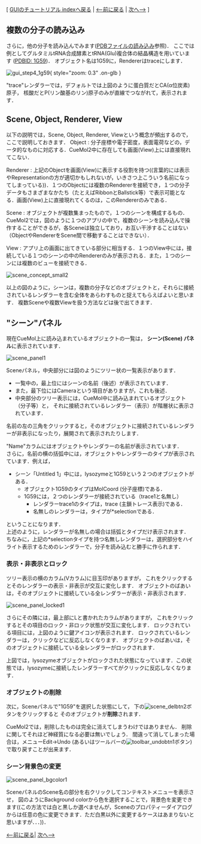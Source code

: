 [ [GUIのチュートリアル indexへ戻る](../../../Documents/GUIのチュートリアル(CueMol2)/) |
[&lt;--前に戻る](../../../Documents/GUIのチュートリアル(CueMol2)/Step2) |
[次へ--&gt;](../../../Documents/GUIのチュートリアル(CueMol2)/Step3) ]

## 複数の分子の読み込み

さらに，他の分子を読み込んでみます([PDBファイルの読み込み](../../../Documents/GUIのチュートリアル(CueMol2)/Step1)参照)．
ここでは例としてグルタミルtRNA合成酵素とtRNA(Glu)複合体の結晶構造を用いています
([PDBID: 1G59](http://www.rcsb.org/pdb/explore.do?structureId=1g59))．
オブジェクト名は1G59に，Rendererはtraceにします．


![gui_step4_1g59](../../../assets/images/Documents/GUIのチュートリアル(CueMol2)/Step2-1/gui_step4_1g59.png){ style="zoom: 0.3" .on-glb }


"trace"レンダラーでは，デフォルトでは上図のように蛋白質だとCA(α位炭素)原子，
核酸だとP(リン酸基のリン)原子のみが直線でつながれて，表示されます．

## Scene, Object, Renderer, View

以下の説明では，Scene, Object, Renderer, Viewという概念が頻出するので，
ここで説明しておきます．
Object
:   分子座標や電子密度，表面電荷などの，データ的なものに対応する．CueMol2中に存在しても画面(View)上には直接現れてこない．

Renderer
:   上記のObjectを画面(View)に表示する役割を持つ((言葉的には表示やRepresentationの方が適切かもしれないが，いきさつ上こういう名前になってしまっている))．１つのObjectには複数のRendererを接続でき，１つの分子データもさまざまなかたち（たとえばRibbonとBallstick等）で表示可能となる．画面(View)上に直接現れてくるのは，このRendererのみである．

Scene
:   オブジェクトが複数集まったもので，１つのシーンを構成するもの．CueMol2では，図のように１つのアプリの中で，複数のシーンを読み込んで操作することができるが，各Sceneは独立しており，お互い干渉することはない（ObjectやRendererをScene間で移動することはできない）．

View
:   アプリ上の画面に出てきている部分に相当する．１つのView中には，接続している１つのシーンの中のRendererのみが表示される．また，１つのシーンには複数のビューを接続できる．



![scene_concept_small2](../../../assets/images/Documents/GUIのチュートリアル(CueMol2)/Step2-1/scene_concept_small2.png)


以上の図のように，シーンは，複数の分子などのオブジェクトと，それらに接続されているレンダラーを含む全体をあらわすものと捉えてもらえばよいと思います．
複数Sceneや複数Viewを扱う方法などは後で出てきます．

## "シーン"パネル
現在CueMol上に読み込まれているオブジェクトの一覧は，
**シーン(Scene) パネル**に表示されています．


![scene_panel1](../../../assets/images/Documents/GUIのチュートリアル(CueMol2)/Step2-1/scene_panel1.png)


Sceneパネル，中央部分には図のようにツリー状の一覧表示があります．

*  一覧中の，最上位にはシーンの名前（後述）が表示されています．
*  また，最下位にはCameraという項目がありますが，これも後述．
*  中央部分のツリー表示には，CueMol中に読み込まれているオブジェクト（分子等）と，
それに接続されているレンダラー（表示）が階層状に表示されています．

名前の左の三角をクリックすると，そのオブジェクトに接続されているレンダラーが非表示になったり，展開されて表示されたりします．

"Name"カラムにはオブジェクトやレンダラーの名前が表示されています．<br />
さらに，名前の横の括弧中には，オブジェクトやレンダラーのタイプが表示されています．例えば，

*  シーン「Untitled 1」中には，lysozymeと1G59という２つのオブジェクトがある．
    *  オブジェクト1G59のタイプはMolCoord (分子座標)である．
    *  1G59には，２つのレンダラーが接続されている（trace1と名無し）
        *  レンダラーtrace1のタイプは，trace (主鎖トレース表示)である．
        *  名無しのレンダラーは，タイプが*selectionである．

ということになります．<br />
上述のように，レンダラーが名無しの場合は括弧とタイプだけ表示されます．<br />
ちなみに，上記の*selectionタイプを持つ名無しレンダラーは，選択部分をハイライト表示するためのレンダラーで，分子を読み込むと勝手に作られます．

### 表示・非表示とロック
ツリー表示の横のカラム(Vカラム)に目玉印がありますが，
これをクリックするとそのレンダラーの表示・非表示が交互に変化します．
オブジェクトのばあいは，そのオブジェクトに接続している全レンダラーが表示・非表示されます．


![scene_panel_locked1](../../../assets/images/Documents/GUIのチュートリアル(CueMol2)/Step2-1/scene_panel_locked1.png)

さらにその隣には，最上部にLと書かれたカラムがありますが，
これをクリックするとその項目のロック・非ロック状態が交互に変化します．
ロックされている項目には，上図のように鍵アイコンが表示されます．
ロックされているレンダラーは，クリックなどに反応しなくなります．
オブジェクトのばあいは，そのオブジェクトに接続している全レンダラーがロックされます．

上図では，lysozymeオブジェクトがロックされた状態になっています．この状態では，lysozymeに接続したレンダラーすべてがクリックに反応しなくなります．


### オブジェクトの削除

次に，Sceneパネルで"1G59"を選択した状態にして，
下の![scene_delbtn2](../../../assets/images/Documents/GUIのチュートリアル(CueMol2)/Step2-1/scene_delbtn2.png)ボタンをクリックすると
そのオブジェクトが**削除**されます．

CueMol2では，削除したものは完全に消えてしまうわけではありません．
削除に関してそれほど神経質になる必要は無いでしょう．
間違って消してしまった場合は，メニューEdit→Undo
(あるいはツールバーの![toolbar_undobtn1](../../../assets/images/Documents/GUIのチュートリアル(CueMol2)/Step2-1/toolbar_undobtn1.png)ボタン)
で取り戻すことが出来ます．

### シーン背景色の変更

![scene_panel_bgcolor1](../../../assets/images/Documents/GUIのチュートリアル(CueMol2)/Step2-1/scene_panel_bgcolor1.png)

SceneパネルのScene名の部分を右クリックしてコンテキストメニューを表示させ，
図のようにBackground colorから色を選択することで，背景色を変更できます((この方法では白と黒しか選べませんが，Sceneのプロパティーダイアログからは任意の色に変更できます．ただ白黒以外に変更するケースはあまりないと思いますが．．．))．

[&lt;--前に戻る](../../../Documents/GUIのチュートリアル(CueMol2)/Step2)|
[次へ--&gt;](../../../Documents/GUIのチュートリアル(CueMol2)/Step3)